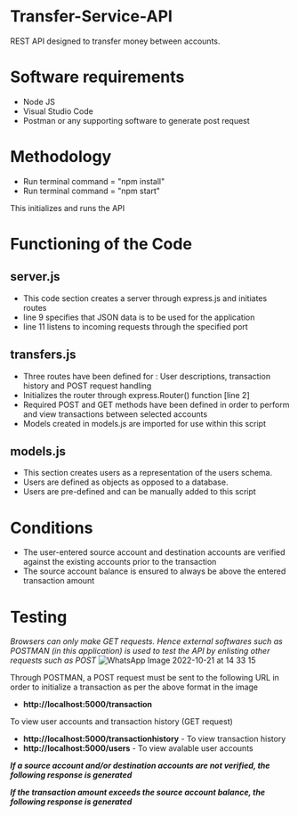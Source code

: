 # Transfer-Service-API
REST API designed to transfer money between accounts.

# Software requirements

- Node JS
- Visual Studio Code
- Postman or any supporting software to generate post request

# Methodology

- Run terminal command = "npm install"
- Run terminal command = "npm start"

This initializes and runs the API

# Functioning of the Code

## server.js
  - This code section creates a server through express.js and initiates routes
  - line 9 specifies that JSON data is to be used for the application
  - line 11 listens to incoming requests through the specified port  

## transfers.js  
  - Three routes have been defined for : User descriptions, transaction history and POST request handling
  - Initializes the router through express.Router() function [line 2]
  - Required POST and GET methods have been defined in order to perform and view transactions between selected accounts
  - Models created in models.js are imported for use within this script

## models.js
  - This section creates users as a representation of the users schema. 
  - Users are defined as objects as opposed to a database. 
  - Users are pre-defined and can be manually added to this script

# Conditions
 - The user-entered source account and destination accounts are verified against the existing accounts prior to the transaction
 - The source account balance is ensured to always be above the entered transaction amount


# Testing
 
*Browsers can only make GET requests. Hence external softwares such as POSTMAN (in this application) is used to test the API by enlisting other requests such as POST*
 ![WhatsApp Image 2022-10-21 at 14 33 15](https://user-images.githubusercontent.com/116296589/197167613-554b75f4-9063-4302-b469-d199c22aaa85.jpg)

Through POSTMAN, a POST request must be sent to the following URL in order to initialize a transaction as per the above format in the image
 - **http://localhost:5000/transaction**


To view user accounts and transaction history (GET request)
- **http://localhost:5000/transactionhistory** - To view transaction history
- **http://localhost:5000/users** - To view avalable user accounts

***If a source account and/or destination accounts are not verified, the following response is generated***

***If the transaction amount exceeds the source account balance, the following response is generated***


